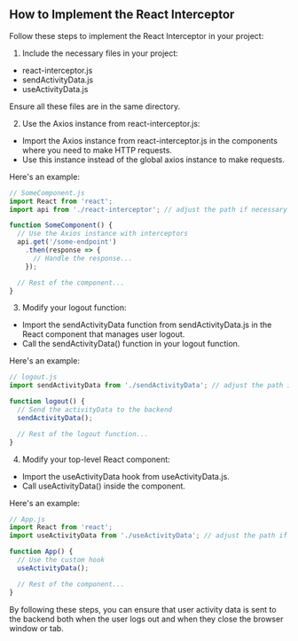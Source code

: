 ## How to Implement the React Interceptor
Follow these steps to implement the React Interceptor in your project:

1. Include the necessary files in your project:

* react-interceptor.js
* sendActivityData.js
* useActivityData.js

Ensure all these files are in the same directory.

2. Use the Axios instance from react-interceptor.js:

* Import the Axios instance from react-interceptor.js in the components where you need to make HTTP requests.
* Use this instance instead of the global axios instance to make requests.

Here's an example:

```javascript
// SomeComponent.js
import React from 'react';
import api from './react-interceptor'; // adjust the path if necessary

function SomeComponent() {
  // Use the Axios instance with interceptors
  api.get('/some-endpoint')
    .then(response => {
      // Handle the response...
    });

  // Rest of the component...
}
```

3. Modify your logout function:

* Import the sendActivityData function from sendActivityData.js in the React component that manages user logout.
* Call the sendActivityData() function in your logout function.

Here's an example:

```javascript
// logout.js
import sendActivityData from './sendActivityData'; // adjust the path if necessary

function logout() {
  // Send the activityData to the backend
  sendActivityData();

  // Rest of the logout function...
}
```

4. Modify your top-level React component:

* Import the useActivityData hook from useActivityData.js.
* Call useActivityData() inside the component.

Here's an example:
```javascript
// App.js
import React from 'react';
import useActivityData from './useActivityData'; // adjust the path if necessary

function App() {
  // Use the custom hook
  useActivityData();

  // Rest of the component...
}
```

By following these steps, you can ensure that user activity data is sent to the backend both when the user logs out and when they close the browser window or tab.
